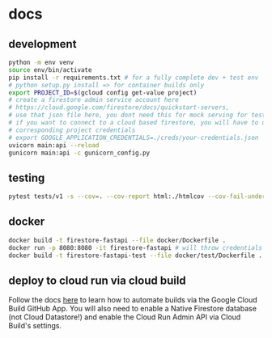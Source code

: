 # docs

## development

```sh
python -m env venv
source env/bin/activate
pip install -r requirements.txt # for a fully complete dev + test env
# python setup.py install => for container builds only
export PROJECT_ID=$(gcloud config get-value project)
# create a firestore admin service account here
# https://cloud.google.com/firestore/docs/quickstart-servers,
# use that json file here, you dont need this for mock serving for test purposes but 
# if you want to connect to a cloud based firestore, you will have to use the 
# corresponding project credentials 
# export GOOGLE_APPLICATION_CREDENTIALS=./creds/your-credentials.json 
uvicorn main:api --reload
gunicorn main:api -c gunicorn_config.py
```

## testing 

```sh
pytest tests/v1 -s --cov=. --cov-report html:./htmlcov --cov-fail-under 100 --log-cli-level ERROR
```

## docker

```sh
docker build -t firestore-fastapi --file docker/Dockerfile .
docker run -p 8080:8080 -it firestore-fastapi # will throw credentials error locally
docker build -t firestore-fastapi-test --file docker/test/Dockerfile .
```

## deploy to cloud run via cloud build

Follow the docs [here](https://cloud.google.com/cloud-build/docs/automating-builds/create-github-app-triggers) to learn how to automate builds via the Google Cloud Build GitHub App. You will also need to enable a Native Firestore database (not Cloud Datastore!) and enable the Cloud Run Admin API via Cloud Build's settings.
